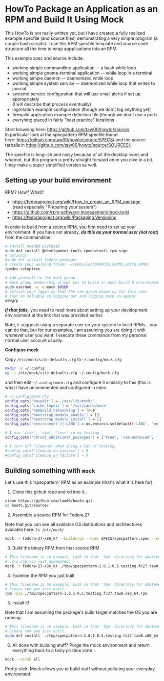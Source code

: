 # HowTo Package an Application as an RPM and Build It Using Mock

This HowTo is not really written yet, but I have created a fully realized
example specfile (and source files) demonstrating a very simple program (a
couple bash scripts). I use this RPM specfile template and source code
structure all the time to wrap appplications into an RPM.

This example spec and source include:

- working simple commandline application -- a bash while loop
- working simple gnome-terminal application -- while loop in a terminal
- working simple daemon -- daemonized while loop
- working simple system service -- daemonized while loop that writes to journal
- systemd service configuration that will use email alerts if set up appropriately  
  (I will describe that process eventually)
- logrotation example configuration (though we don't log anything yet)
- firewalld application example definition file (though we don't use a port)
- everyhing placed in fairly "best practice" locations

Start browsing here: <https://github.com/taw00/howto/source/>  
In particular look at the specpattern RPM specfile found
here: <https://github.com/taw00/howto/source/SPECS/> and the source tarballs in
<https://github.com/taw00/howto/source/SOURCES/>.

The specfile is long-ish and noisy because of all the desktop icons and
whatnot, but this program is pretty straight forward once you dive in a bit.
I may make a super simplified version as well.

## Setting up your build environment

RPM? How? What?:
* <https://fedoraproject.org/wiki/How_to_create_an_RPM_package>  
  (read especially "Preparing your system")
* <https://github.com/rpm-software-management/mock/wiki>
* <https://fedoraproject.org/wiki/Packaging:Versioning>

In order to build from a source RPM, you first need to set up your environment.
If you have not already, _**do this as your normal user (not root)**_ from the
commandline:

```sh
# Install needed packages
sudo dnf install @development-tools rpmdevtools rpm-sign
# optional
#sudo dnf install fedora-packager
# create your working folder ~/rpmbuild/[SOURCES,SRPMS,SPECS,RPMS]
rpmdev-setuptree

# Add yourself to the mock group
# mock group membership allows you to build in mock build # environments
sudo usermod -a -G mock $USER
# refresh your login so that the new group shows up for this user
# (not as reliable as logging out and logging back in again)
newgrp -
```

***If that fails,*** you need to read more about setting up your development
environment at the link that was provided earlier.

Note, it suggests using a separate user on your system to build RPMs… you can
do that, but for our examples, I am assuming you are doing it with whatever
user you want. I execute these commands from my personal normal user account
usually.

**Configure mock**

Copy `/etc/mock/site-defaults.cfg` to `~/.config/mock.cfg`
```sh
mkdir -p ~/.config
cp -i /etc/mock/site-defaults.cfg ~/.config/mock.cfg
```
and then edit `~/.config/mock.cfg` and configure it similarly to this (this is
what I have uncommented and configured in mine.

```sh
# ~/.config/mock.cfg
config_opts['basedir'] = '/var/lib/mock/'
config_opts['cache_topdir'] = '/var/cache/mock'
config_opts['rpmbuild_networking'] = True
config_opts['bootstrap_module_enable'] = []
config_opts['bootstrap_module_install'] = []
config_opts['environment']['LANG'] = os.environ.setdefault('LANG', 'en_US.UTF-8')

# I use 'tree', 'vim', 'less' in my testing
config_opts['chroot_additional_packages'] = ['tree', 'vim-enhanced', 'less']

# I turn off "cleanup" when doing a lot of testing.
#config_opts['cleanup_on_success'] = 0
#config_opts['cleanup_on_failure'] = 0
```

## Building something with `mock`

Let's use this 'specpattern' RPM as an example (that's what it is here for).

1. Clone this github repo and cd into it...

```sh
clone https://github.com/taw00/howto.git
cd howto.git/source/
```

2. Assemble a source RPM for Fedora 27

Note that you can see all available OS distibutions and architectures available here: `ls /etc/mock/`

```sh
mock -r fedora-27-x86_64 --buildsrpm --spec SPECS/specpattern.spec --sources SOURCES/ --resultdir ./tmp/
```

3. Build the binary RPM from that source RPM

```sh
# This filename is an example. Look in that 'tmp' directory for whatever
# .src.rpm you just assempted.
mock -r fedora-27-x86_64 ./tmp/specpattern-1.0.1-0.5.testing.fc27.taw0.src.rpm --sources SOURCES/ --resultdir tmp/
```

4. Examine the RPM you just built

```sh
# This filename is an example. Look in that 'tmp' directory for whatever
# binary rpm you just built.
rpm -qlp ./tmp/specpattern-1.0.1-0.5.testing.fc27.taw0.x86_64.rpm
```

5. Install it!

Note that I am assuming the package's build target matches the OS you are
running.

```sh
# This filename is an example. Look in that 'tmp' directory for whatever
# binary rpm you just built.
sudo dnf install  ./tmp/specpattern-1.0.1-0.5.testing.fc27.taw0.x86_64.rpm
```

6. All done with building stuff? Purge the mock environment and return
   everything back to a fairly pristine state...

```sh
mock --scrub all
```

Pretty slick. Mock allows you to build stuff without polluting your everyday environment.
